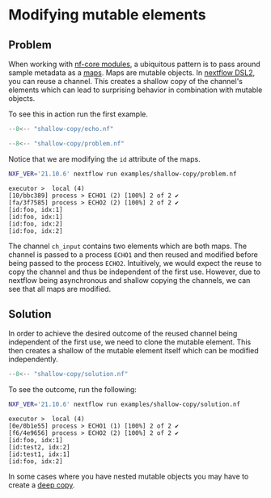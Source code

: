 # Modifying mutable elements

## Problem

When working with [nf-core modules](https://nf-co.re/modules), a ubiquitous pattern is to pass around sample metadata as a [maps](https://groovy-lang.org/groovy-dev-kit.html#Collections-Maps). Maps are mutable objects.
In [nextflow DSL2](https://www.nextflow.io/docs/latest/dsl2.html), you can reuse a channel. This creates a shallow copy of the channel's elements which can lead to surprising behavior in combination with mutable objects.

To see this in action run the first example.

```groovy title="echo.nf" linenums="1"
--8<-- "shallow-copy/echo.nf"
```

```groovy title="problem.nf" linenums="1" hl_lines="19 25"
--8<-- "shallow-copy/problem.nf"
```

Notice that we are modifying the `id` attribute of the maps.

```bash
NXF_VER='21.10.6' nextflow run examples/shallow-copy/problem.nf
```

```console
executor >  local (4)
[10/bbc389] process > ECHO1 (2) [100%] 2 of 2 ✔
[fa/3f7585] process > ECHO2 (2) [100%] 2 of 2 ✔
[id:foo, idx:1]
[id:foo, idx:1]
[id:foo, idx:2]
[id:foo, idx:2]
```

The channel `ch_input` contains two elements which are both maps. The channel is passed to a process `ECHO1` and then reused and modified before being passed to the process `ECHO2`. Intuitively, we would expect the reuse to copy the channel and thus be independent of the first use. However, due to nextflow being asynchronous and shallow copying the channels, we can see that all maps are modified.

## Solution

In order to achieve the desired outcome of the reused channel being independent of the first use, we need to clone the mutable element. This then creates a shallow of the mutable element itself which can be modified independently.

```groovy title="problem.nf" linenums="1" hl_lines="25"
--8<-- "shallow-copy/solution.nf"
```

To see the outcome, run the following:

```bash
NXF_VER='21.10.6' nextflow run examples/shallow-copy/solution.nf
```

```console
executor >  local (4)
[0e/0b1e55] process > ECHO1 (1) [100%] 2 of 2 ✔
[f6/4e9656] process > ECHO2 (2) [100%] 2 of 2 ✔
[id:foo, idx:1]
[id:test2, idx:2]
[id:test1, idx:1]
[id:foo, idx:2]
```

In some cases where you have nested mutable objects you may have to create a [deep copy](https://stackoverflow.com/a/13155429).
